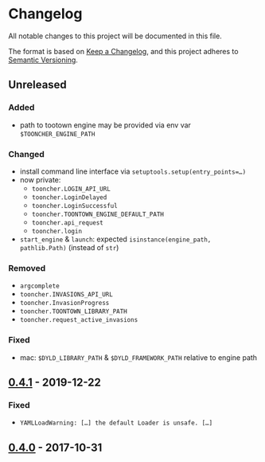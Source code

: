 # Changelog
All notable changes to this project will be documented in this file.

The format is based on [Keep a Changelog](https://keepachangelog.com/en/1.0.0/),
and this project adheres to [Semantic Versioning](https://semver.org/spec/v2.0.0.html).

## Unreleased
### Added
- path to tootown engine may be provided via env var `$TOONCHER_ENGINE_PATH`

### Changed
- install command line interface via `setuptools.setup(entry_points=…)`
- now private:
  - `tooncher.LOGIN_API_URL`
  - `tooncher.LoginDelayed`
  - `tooncher.LoginSuccessful`
  - `tooncher.TOONTOWN_ENGINE_DEFAULT_PATH`
  - `tooncher.api_request`
  - `tooncher.login`
- `start_engine` & `launch`: expected `isinstance(engine_path, pathlib.Path)`
  (instead of `str`)

### Removed
- `argcomplete`
- `tooncher.INVASIONS_API_URL`
- `tooncher.InvasionProgress`
- `tooncher.TOONTOWN_LIBRARY_PATH`
- `tooncher.request_active_invasions`

### Fixed
- mac: `$DYLD_LIBRARY_PATH` & `$DYLD_FRAMEWORK_PATH` relative to engine path

## [0.4.1] - 2019-12-22
### Fixed
- `YAMLLoadWarning: […] the default Loader is unsafe. […]`

## [0.4.0] - 2017-10-31

[Unreleased]: https://github.com/fphammerle/tooncher/compare/0.4.1...HEAD
[0.4.1]: https://github.com/fphammerle/tooncher/compare/0.4.0...0.4.1
[0.4.0]: https://github.com/fphammerle/tooncher/compare/0.3.1...0.4.0

